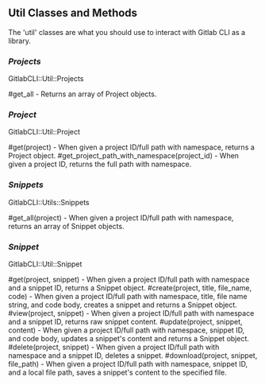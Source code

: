 ## Util Classes and Methods

The 'util' classes are what you should use to interact with Gitlab CLI as a library. 

### _Projects_

GitlabCLI::Util::Projects

#get_all - Returns an array of Project objects.

### _Project_

GitlabCLI::Util::Project

#get(project) - When given a project ID/full path with namespace, returns a Project object.
#get_project_path_with_namespace(project_id) - When given a project ID, returns the full path with namespace.

### _Snippets_

GitlabCLI::Utils::Snippets

#get_all(project) - When given a project ID/full path with namespace, returns an array of Snippet objects.

### _Snippet_

GitlabCLI::Util::Snippet

#get(project, snippet) - When given a project ID/full path with namespace and a snippet ID, returns a Snippet object.
#create(project, title, file_name, code) - When given a project ID/full path with namespace, title, file name string, and code body, creates a snippet and returns a Snippet object.
#view(project, snippet) - When given a project ID/full path with namespace and a snippet ID, returns raw snippet content.
#update(project, snippet, content) - When given a project ID/full path with namespace, snippet ID, and code body, updates a snippet\'s content and returns a Snippet object.
#delete(project, snippet) - When given a project ID/full path with namespace and a snippet ID, deletes a snippet.
#download(project, snippet, file_path) - When given a project ID/full path with namespace, snippet ID, and a local file path, saves a snippet\'s content to the specified file.
